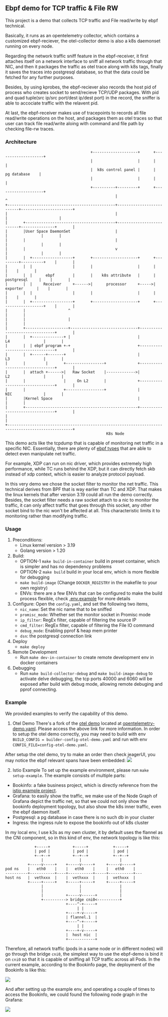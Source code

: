 ## Ebpf demo for TCP traffic & File RW
This project is a demo that collects TCP traffic and File read/write by ebpf technical.

Basically, it runs as an opentelemetry collector, which contains a customized ebpf-reciever, the otel-collector demo is also a k8s daemonset running on every node. 

Regarding the network traffic sniff feature in the ebpf-receiver, it first attaches itself on a network interface to sniff all network traffic through that NIC, and then it packages the traffic as otel trace along with k8s tags, finally it saves the traces into postgresql database, so that the data could be fetched for any further purposes.

Besides, by using kprobes, the ebpf-reciever also records the host pid of process who creates socket to send/recieve TCP/UDP packages. With pid and quad tuple(src ip/src port/dest ip/dest port) in the record, the sniffer is able to accociate traffic with the relavent pid.

At last, the ebpf-receiver makes use of tracepoints to records all file read/write operations on the host, and packages them as otel traces so that user can track file read/write aloing with command and file path by checking file-rw traces.

### Architecture
```
                                      +--------------------+      +--------------------+             
                                      |                    |      |                    |             
                                      |  k8s control panel |      |     pg database    |             
                                      |                    |      |                    |             
                                      +----------+---------+      +--------------------+             
                                                 |                          ^                        
+------------------------------------------------+--------------------------+-----------------------+
|                                                |                          |                       |
|       +----------------------------------------+--------------------------+---------------+       |
|       |User Space DaemonSet                    |                          |               |       |
|       |                                        |                          |               |       |
|       |                                        v                          |               |       |
|       |  +------------------+       +--------------------+      +---------+----------+    |       |
|       |  |                  |       |                    |      |                    |    |       |
|       |  |      ebpf        |       |    k8s attribute   |      |     postgresql     |    |       |
|       |  |     Receiver     +------>|      processor     +----->|      exporter      |    |       |
|       |  |                  |       |                    |      |                    |    |       |
|       |  +------------------+       +--------------------+      +--------------------+    |       |
|       |                   ^                                                               |       |
|       |                   |                                                               |       |
|       +-------------------+------------------------------+--------------------------------+       |
|       |  +--------------+ |                              |               L4               |       |
|       |  | ebpf program +-+                              +--------------------------------+       |
|       |  +------+-------+                                |               L3               |       |
|       |         |       +-----------------+              +--------------------------------+       |
|       |  attach +------>|   Raw Socket    |------------->|               L2               |       |
|       |                 |     On L2       |              +--------------------------------+       |
|       |                 +-----------------+              |               NIC              |       |
|       |Kernel Space                                      |                                |       |
|       +--------------------------------------------------+--------------------------------+       |
|                                                                                                   |
+---------------------------------------------------------------------------------------------------+
                                             K8s Node                                                
```

This demo acts like the tcpdump that is capable of monitoring net traffic in a specific NIC. Essentially, there are plenty of [ebpf types](https://docs.ebpf.io/linux/program-type/BPF_PROG_TYPE_SOCKET_FILTER/) that are able to detect even manipulate net traffic. 

For example, XDP can run on nic driver, which provides extremely high performance, while TC runs behind the XDP, but it can directly fetch skb instead of xdp context, which is easier to analyze protocol payload.

In this very demo we chose the socket filter to monitor the net traffic. This technical derives from BPF that is way earlier than TC and XDP. That makes the linux kernels that after version 3.19 could all run the demo correctly. Besides, the socket filter needs a raw socket attach to a nic to monitor the traffic, it can only affect traffic that goes through this socket, any other socket bind to the nic won't be affected at all. This characteristic limits it to monitoring rather than modifying traffic.  

### Usage
1. Preconditions:
   - Linux kernel version > 3.19
   - Golang version > 1.20
2. Build:
   - OPTION-1 `make build-in-container` build in preset container, which is simpler and has no dependency problems 
   - OPTION-2 `make build` build in your local env, which is more flexible for debugging
   - `make build-image` (Change `DOCKER_REGISTRY` in the makefile to your own registry)
   - ENVs: there are a few ENVs that can be configured to make the build process flexible, check [.env.example](.env.example) for more details
3. Configure:
   Open the `config.yaml`, and set the following two items,
   - `nic_name`: Set the nic name that to be sniffed
   - `promisc_mode`: Whether set the monitor socket in Promisc mode
   - `ip_filter`: RegEx filter, capable of filtering the source IP
   - `cmd_filter`: RegEx filter, capable of filtering the File IO command
   - `debug_mode`: Enabling pprof & heap mem printer
   - `dsn`: the postgresql connection link
4. Deploy
   - `make deploy`
5. Remote Development
   - Run `make dev-in-container` to create remote development env in docker containers
6. Debugging
   - Run `make build-collector-debug` and `make build-image-debug` to activate delve debugging, the tcp ports 40000 and 6060 will be exposed after build with debug mode, allowing remote debuging and pprof connecting.

### Example
We provided examples to verify the capability of this demo. 
1. Otel Demo
There's a fork of the [otel demo](https://opentelemetry.io/docs/demo/) located at [opentelemetry-demo.yaml](./example/otel-demo/opentelemetry-demo.yaml). Please access the above link for more information.
In order to setup the otel demo correctly, you may need to build with env `BUILD_CONFIG = builder-config-otel-demo.yaml` and run with env `CONFIG_FILE=config-otel-demo.yaml`.

After setup the otel demo, try to make an order then check jeagerUI, you may notice the ebpf relevant spans have been embedded:
![](example/otel-demo/jaeger-screenshot.png)

2. Istio Example
To set up the example environment, please run `make setup-example`.
The example consists of multiple parts:
- Bookinfo: a fake business project, which is directly reference from the [istio example project](https://istio.io/latest/docs/examples/bookinfo/).
- Grafana: to easily show the traffic, we make use of the Node Graph of Grafana depict the traffic net, so that we could not only show the bookinfo deployment topology, but also show the k8s inner traffic, even the ebpf daemon itself.
- Postgresql: a pg database in case there is no such db in your cluster
- Ingress: the ingress rule to expose the bookinfo out of k8s cluster

In my local env, I use k3s as my own cluster, it by default uses the flannel as the CNI component, so in this kind of env, the network topology is like this:
```
             +-----+          +-----+           +-----+      
             | pod |          | pod |           | pod |      
             +--+--+          +--+--+           +--+--+      
                |                |                 |         
          +-----v-----+    +-----v-----+     +-----v-----+   
pod ns    |   eth0    |    |   eth0    |     |   eth0    |   
----------+-----------+----+-----------+-----+-----------+---
host ns   |  vethxxx  |    |  vethxxx  |     |  vethxxx  |   
          +-----+-----+    +-----+-----+     +-----+-----+   
                |                |                 |         
                |                |                 |         
                |          +-----v------+          |         
                +----------> bridge cni0<----------+         
                           +----^-+-----+                    
                                | |                          
                           +----+-v-----+                    
                           | flannel.1  |                    
                           +----^-+-----+                    
                                | |                          
                           +----+-v-----+                    
                           |  host nic  |                    
                           +------------+                     
```
Therefore, all network traffic (pods in a same node or in different nodes) will go through the bridge `cni0`, the simplest way to use the ebpf-demo is bind it on `cni0` so that it is capable of sniffing all TCP traffic across all Pods.
In the current example, according to the Bookinfo page, the deployment of the Bookinfo is like this:

![](https://istio.io/latest/docs/examples/bookinfo/noistio.svg)

And after setting up the example env, and operating a couple of times to access the Bookinfo, we could found the following node graph in the Grafana:

![](example/bookinfo-topology.png)